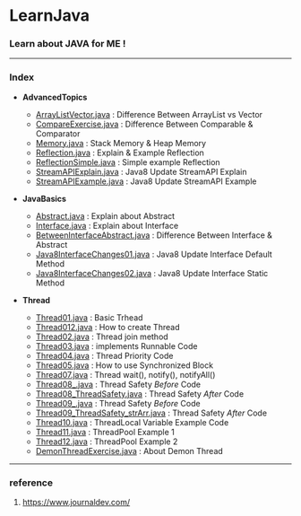 # LearnJava
### Learn about JAVA for ME ! 
-----
### Index
* **AdvancedTopics**
  * <a href="https://github.com/pasudo123/LearnJava/blob/master/AdvancedTopics/ArrayListVector.java">ArrayListVector.java</a> : Difference Between ArrayList vs Vector
  * <a href="https://github.com/pasudo123/LearnJava/blob/master/AdvancedTopics/CompareExercise.java">CompareExercise.java</a> : Difference Between Comparable & Comparator 
  * <a href="https://github.com/pasudo123/LearnJava/blob/master/AdvancedTopics/Memory.java">Memory.java</a> : Stack Memory & Heap Memory
  * <a href="https://github.com/pasudo123/LearnJava/blob/master/AdvancedTopics/Reflection.java">Reflection.java</a> : Explain & Example Reflection
  * <a href="https://github.com/pasudo123/LearnJava/blob/master/AdvancedTopics/ReflectionSimple.java">ReflectionSimple.java</a> : Simple example Reflection
  * <a href="https://github.com/pasudo123/LearnJava/blob/master/AdvancedTopics/StreamAPIExplain.java">StreamAPIExplain.java</a> : Java8 Update StreamAPI Explain
  * <a href="https://github.com/pasudo123/LearnJava/blob/master/AdvancedTopics/StreamAPIExample.java">StreamAPIExample.java</a> : Java8 Update StreamAPI Example
  
* **JavaBasics**
  * <a href="https://github.com/pasudo123/LearnJava/blob/master/JavaBasics/AbstractEx.java">Abstract.java</a> : Explain about Abstract
  * <a href="https://github.com/pasudo123/LearnJava/blob/master/JavaBasics/InterfaceEx.java">Interface.java</a> : Explain about Interface
  * <a href="https://github.com/pasudo123/LearnJava/blob/master/JavaBasics/BetweenInterfaceAbstract.java">BetweenInterfaceAbstract.java</a> : Difference Between Interface & Abstract
  * <a href="https://github.com/pasudo123/LearnJava/blob/master/JavaBasics/Java8InterfaceChanges01.java">Java8InterfaceChanges01.java</a> : Java8 Update Interface Default Method
  * <a href="https://github.com/pasudo123/LearnJava/blob/master/JavaBasics/Java8InterfaceChanges02.java">Java8InterfaceChanges02.java</a> : Java8 Update Interface Static Method
  
* **Thread**
  * <a href="https://github.com/pasudo123/LearnJava/blob/master/Thread/Thread01.java">Thread01.java</a> : Basic Trhead
  * <a href="https://github.com/pasudo123/LearnJava/blob/master/Thread/Thread012.java">Thread012.java</a> : How to create Thread
  * <a href="https://github.com/pasudo123/LearnJava/blob/master/Thread/Thread02.java">Thread02.java</a> : Thread join method
  * <a href="https://github.com/pasudo123/LearnJava/blob/master/Thread/Thread03.java">Thread03.java</a> : implements Runnable Code
  * <a href="https://github.com/pasudo123/LearnJava/blob/master/Thread/Thread04.java">Thread04.java</a> : Thread Priority Code
  * <a href="https://github.com/pasudo123/LearnJava/blob/master/Thread/Thread05.java">Thread05.java</a> : How to use Synchronized Block
  * <a href="https://github.com/pasudo123/LearnJava/blob/master/Thread/Thread07.java">Thread07.java</a> : Thread wait(), notify(), notifyAll() 
  * <a href="https://github.com/pasudo123/LearnJava/blob/master/Thread/Thread08_.java">Thread08_.java</a> : Thread Safety _Before_ Code
  * <a href="https://github.com/pasudo123/LearnJava/blob/master/Thread/Thread08_ThreadSafety.java">Thread08_ThreadSafety.java</a> : Thread Safety _After_ Code
  * <a href="https://github.com/pasudo123/LearnJava/blob/master/Thread/Thread09_.java">Thread09_.java</a> : Thread Safety _Before_ Code
  * <a href="https://github.com/pasudo123/LearnJava/blob/master/Thread/Thread09_ThreadSafety_strArr.java">Thread09_ThreadSafety_strArr.java</a> : Thread Safety _After_ Code
  * <a href="https://github.com/pasudo123/LearnJava/blob/master/Thread/Thread10.java">Thread10.java</a> : ThreadLocal Variable Example Code
  * <a href="https://github.com/pasudo123/LearnJava/blob/master/Thread/Thread11.java">Thread11.java</a> : ThreadPool Example 1
  * <a href="https://github.com/pasudo123/LearnJava/blob/master/Thread/Thread12.java">Thread12.java</a> : ThreadPool Example 2
  * <a href="https://github.com/pasudo123/LearnJava/blob/master/Thread/DemonThreadExercise.java">DemonThreadExercise.java</a> : About Demon Thread

-----
### reference
1. https://www.journaldev.com/
